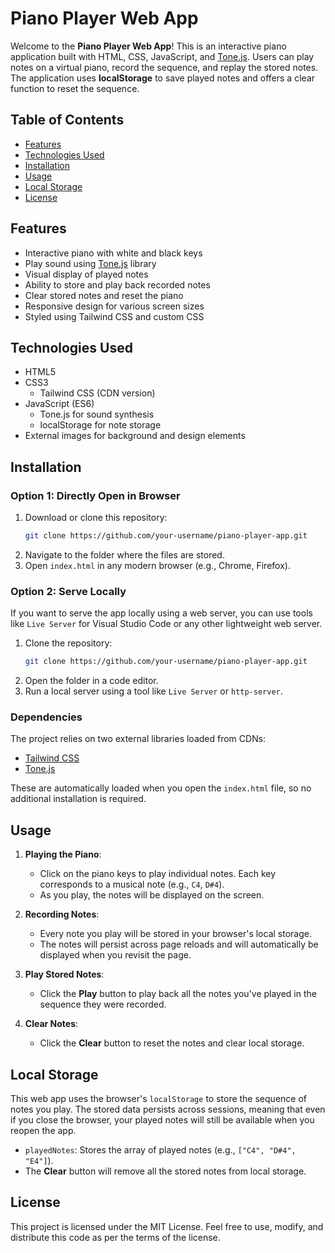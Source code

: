 # Piano Player Web App

Welcome to the **Piano Player Web App**! This is an interactive piano application built with HTML, CSS, JavaScript, and [Tone.js](https://tonejs.github.io/). Users can play notes on a virtual piano, record the sequence, and replay the stored notes. The application uses **localStorage** to save played notes and offers a clear function to reset the sequence.

## Table of Contents

- [Features](#features)
- [Technologies Used](#technologies-used)
- [Installation](#installation)
- [Usage](#usage)
- [Local Storage](#local-storage)
- [License](#license)

## Features

- Interactive piano with white and black keys
- Play sound using [Tone.js](https://tonejs.github.io/) library
- Visual display of played notes
- Ability to store and play back recorded notes
- Clear stored notes and reset the piano
- Responsive design for various screen sizes
- Styled using Tailwind CSS and custom CSS

## Technologies Used

- HTML5
- CSS3
  - Tailwind CSS (CDN version)
- JavaScript (ES6)
  - Tone.js for sound synthesis
  - localStorage for note storage
- External images for background and design elements

## Installation

### Option 1: Directly Open in Browser
1. Download or clone this repository:
   ```bash
   git clone https://github.com/your-username/piano-player-app.git
   ```
2. Navigate to the folder where the files are stored.
3. Open `index.html` in any modern browser (e.g., Chrome, Firefox).

### Option 2: Serve Locally
If you want to serve the app locally using a web server, you can use tools like `Live Server` for Visual Studio Code or any other lightweight web server.

1. Clone the repository:
   ```bash
   git clone https://github.com/your-username/piano-player-app.git
   ```
2. Open the folder in a code editor.
3. Run a local server using a tool like `Live Server` or `http-server`.

### Dependencies

The project relies on two external libraries loaded from CDNs:
- [Tailwind CSS](https://cdn.tailwindcss.com)
- [Tone.js](https://unpkg.com/tone)

These are automatically loaded when you open the `index.html` file, so no additional installation is required.

## Usage

1. **Playing the Piano**: 
   - Click on the piano keys to play individual notes. Each key corresponds to a musical note (e.g., `C4`, `D#4`).
   - As you play, the notes will be displayed on the screen.
   
2. **Recording Notes**: 
   - Every note you play will be stored in your browser's local storage.
   - The notes will persist across page reloads and will automatically be displayed when you revisit the page.

3. **Play Stored Notes**: 
   - Click the **Play** button to play back all the notes you've played in the sequence they were recorded.

4. **Clear Notes**: 
   - Click the **Clear** button to reset the notes and clear local storage.

## Local Storage

This web app uses the browser's `localStorage` to store the sequence of notes you play. The stored data persists across sessions, meaning that even if you close the browser, your played notes will still be available when you reopen the app.

- `playedNotes`: Stores the array of played notes (e.g., `["C4", "D#4", "E4"]`).
- The **Clear** button will remove all the stored notes from local storage.

## License

This project is licensed under the MIT License. Feel free to use, modify, and distribute this code as per the terms of the license.
